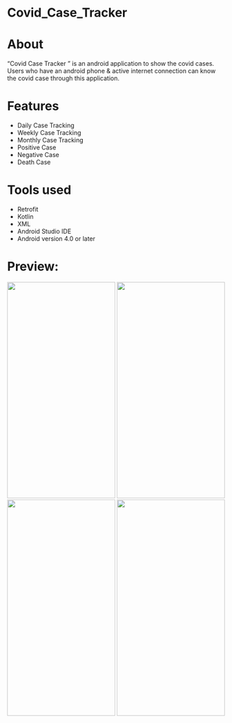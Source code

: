 # Covid_Case_Tracker

# About
“Covid Case Tracker  ” is an android application to show the covid cases. Users who have an android phone & active internet connection can know the covid case through this application.

# Features
- Daily Case Tracking
- Weekly Case Tracking
- Monthly Case Tracking
- Positive Case
- Negative  Case 
- Death Case

# Tools used
- Retrofit
- Kotlin
- XML
- Android Studio IDE
- Android version 4.0 or later
   
# Preview:
<img src="https://user-images.githubusercontent.com/76728433/125669010-f12ca10f-2ebb-4dc9-b403-f86c24a8f66a.jpg" width="250px" height="500px"> <img src="https://user-images.githubusercontent.com/76728433/125669015-6bdcd4ca-9875-4150-b0dd-6b488b1a98ce.jpg" width="250px" height="500px"> <img src="https://user-images.githubusercontent.com/76728433/125669029-4e0165c9-51e9-4163-a7db-9cecbfb763ae.jpg" width="250px" height="500px"> <img src="https://user-images.githubusercontent.com/76728433/125669039-ee8d6505-a249-496f-a8e4-c3ebdece2682.jpg" width="250px" height="500px">
